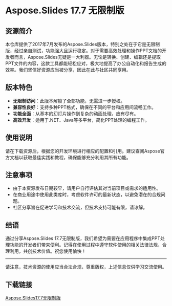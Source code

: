 # Aspose.Slides 17.7 无限制版

## 资源简介

本仓库提供了2017年7月发布的Aspose.Slides版本，特别之处在于它是无限制版，经过亲自测试，功能强大且运行稳定。对于需要高效处理和操作PPT文档的开发者而言，Aspose.Slides无疑是一大利器。无论是转换、创建、编辑还是提取PPT文件的内容，这款工具都能轻松应对，极大地提高了办公自动化和报告生成的效率。我们坚信好资源应当被分享，因此在此与社区共同享用。

## 版本特色

- **无限制访问**：此版本解锁了全部功能，无需进一步授权。
- **兼容性良好**：支持多种PPT格式，确保在不同的平台和应用间流畅工作。
- **功能全面**：从基本的幻灯片操作到复杂的动画处理，应有尽有。
- **高效开发**：适用于.NET、Java等多平台，简化PPT处理的编程工作。

## 使用说明

请在下载资源后，根据您的开发环境进行相应的配置和引用。建议查阅Aspose官方文档以获取最佳实践和教程，确保能够充分利用其所有功能。

## 注意事项

- 由于本资源发布日期较早，请用户自行评估其对当前项目或需求的适用性。
- 在商业用途中使用此类库时，考虑软件许可的最新状态，以避免潜在的合规问题。
- 社区分享旨在促进学习和技术交流，但技术支持可能有限，请谅解。

## 结语

通过分享Aspose.Slides 17.7无限制版，我们希望为需要在应用程序中集成PPT处理功能的开发者们带来便利。记得在使用过程中遵守软件使用的相关法律法规，合理利用，共创技术价值。祝您使用愉快！

---

请注意，技术资源的使用应当合法合规，尊重版权，上述信息仅供学习交流使用。

## 下载链接

[Aspose.Slides17.7无限制版](https://pan.quark.cn/s/e546eac24404)